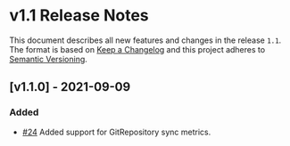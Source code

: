 # v1.1 Release Notes

This document describes all new features and changes in the release `1.1`. The format is based on [Keep a Changelog](https://keepachangelog.com/en/1.0.0/) and this project adheres to [Semantic Versioning](https://semver.org/spec/v2.0.0.html).

## [v1.1.0] - 2021-09-09

### Added

- [#24](https://github.com/nautobot/nautobot-app-capacity-metrics/pull/24) Added support for GitRepository sync metrics.
